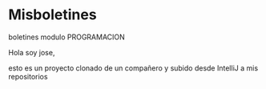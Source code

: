 # Misboletines
boletines modulo PROGRAMACION

Hola soy jose,

esto es un proyecto clonado de un compañero y subido desde IntelliJ a mis repositorios